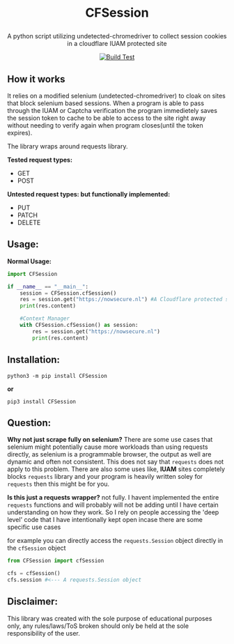 <H1 align="center"><b>CFSession</b></p></H1>
<p align="center">A python script utilizing undetected-chromedriver to collect session cookies in a cloudflare IUAM protected site</p>
<p align="center">
<a href="https://pypi.org/project/CFSession"><img src="https://github.com/Kinuseka/CFSession/actions/workflows/python-package.yml/badge.svg" alt="Build Test"></a>




## How it works
It relies on a modified selenium (undetected-chromedriver) to cloak on sites that block selenium based sessions. 
When a program is able to pass through the IUAM or Captcha verification the program immedietely saves the session token to cache to be able to access to the site right away without needing to verify again when program closes(until the token expires).

The library wraps around requests library.

**Tested request types:**
* GET
* POST

**Untested request types: but functionally implemented:**
* PUT
* PATCH
* DELETE

## Usage:

**Normal Usage:**

```py
import CFSession

if __name__ == "__main__": 
    session = CFSession.cfSession()
    res = session.get("https://nowsecure.nl") #A Cloudflare protected site
    print(res.content)

    #Context Manager
    with CFSession.cfSession() as session:
        res = session.get("https://nowsecure.nl")
        print(res.content)
```



## Installation:
`python3 -m pip install CFSession`

**or**

`pip3 install CFSession`








## Question: 

**Why not just scrape fully on selenium?** There are some use cases that selenium might potentially cause more workloads than using requests directly, as selenium is a programmable browser, the output as well are dynamic and often not consistent. This does not say that `requests` does not apply to this problem. There are also some uses like, **IUAM** sites completely blocks `requests` library and your program is heavily written soley for `requests` then this might be for you.



**Is this just a requests wrapper?** not fully. I havent implemented the entire `requests` functions and will probably will not be adding until I have certain understanding on how they work. So I rely on people accessing the 'deep level' code that I have intentionally kept open incase there are some specific use cases

for example you can directly access the `requests.Session` object directly in the `cfSession` object
```py
from CFSession import cfSession

cfs = cfSession()
cfs.session #<--- A requests.Session object
```

## Disclaimer:
This library was created with the sole purpose of educational purposes only, any rules/laws/ToS broken should only be held at the sole responsibility of the user.

